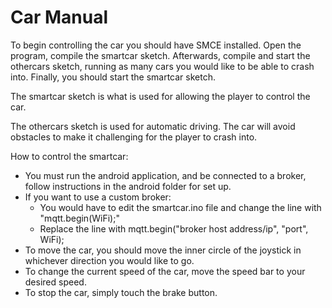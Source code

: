# Car Manual

To begin controlling the car you should have SMCE installed. Open the program, compile the smartcar sketch. Afterwards, compile and start the othercars sketch, running as many cars you would like to be able to crash into. Finally, you should start the smartcar sketch.

The smartcar sketch is what is used for allowing the player to control the car. 

The othercars sketch is used for automatic driving. The car will avoid obstacles to make it challenging for the player to crash into.

How to control the smartcar:

- You must run the android application, and be connected to a broker, follow instructions in the android folder for set up.
- If you want to use a custom broker:
  - You would have to edit the smartcar.ino file and change the line with "mqtt.begin(WiFi);"
  - Replace the line with mqtt.begin("broker host address/ip", "port", WiFi);
- To move the car, you should move the inner circle of the joystick in whichever direction you would like to go.
- To change the current speed of the car, move the speed bar to your desired speed.
- To stop the car, simply touch the brake button.
